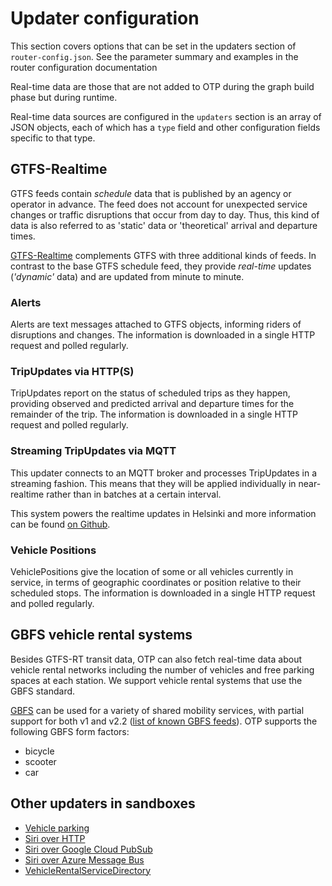 <!--
  NOTE! Part of this document is generated. Make sure you edit the template, not the generated doc.

   - Template directory is:  /doc/templates
   - Generated directory is: /docs/user 
-->


# Updater configuration

This section covers options that can be set in the updaters section of `router-config.json`. 
See the parameter summary and examples in the router configuration documentation

Real-time data are those that are not added to OTP during the graph build phase but during runtime.

Real-time data sources are configured in the `updaters` section is an array of JSON objects, each
of which has a `type` field and other configuration fields specific to that type. 

## GTFS-Realtime

GTFS feeds contain *schedule* data that is published by an agency or operator in advance. The
feed does not account for unexpected service changes or traffic disruptions that occur from day to
day. Thus, this kind of data is also referred to as 'static' data or 'theoretical' arrival and
departure times.

[GTFS-Realtime](https://gtfs.org/realtime/) complements GTFS with three
additional kinds of feeds. In contrast to the base GTFS schedule feed, they provide *real-time*
updates (*'dynamic'* data) and are updated from minute to minute.


### Alerts

Alerts are text messages attached to GTFS objects, informing riders of disruptions and changes. 
The information is downloaded in a single HTTP request and polled regularly.

<!-- INSERT: real-time-alerts -->


### TripUpdates via HTTP(S)

TripUpdates report on the status of scheduled trips as they happen, providing observed and 
predicted arrival and departure times for the remainder of the trip.
The information is downloaded in a single HTTP request and polled regularly.

<!-- INSERT: stop-time-updater -->

### Streaming TripUpdates via MQTT

This updater connects to an MQTT broker and processes TripUpdates in a streaming fashion. This means
that they will be applied individually in near-realtime rather than in batches at a certain interval.

This system powers the realtime updates in Helsinki and more information can be found 
[on Github](https://github.com/HSLdevcom/transitdata).

<!-- INSERT: mqtt-gtfs-rt-updater -->

### Vehicle Positions

VehiclePositions give the location of some or all vehicles currently in service, in terms of 
geographic coordinates or position relative to their scheduled stops.
The information is downloaded in a single HTTP request and polled regularly.

<!-- INSERT: vehicle-positions -->


## GBFS vehicle rental systems

Besides GTFS-RT transit data, OTP can also fetch real-time data about vehicle rental networks
including the number of vehicles and free parking spaces at each station. We support vehicle rental
systems that use the GBFS standard.

[GBFS](https://github.com/NABSA/gbfs) can be used for a variety of shared mobility services, with
partial support for both v1 and v2.2 ([list of known GBFS feeds](https://github.com/NABSA/gbfs/blob/master/systems.csv)). OTP supports the following
GBFS form factors:

- bicycle
- scooter
- car

<!-- INSERT: vehicle-rental -->

## Other updaters in sandboxes

- [Vehicle parking](sandbox/VehicleParking.md)
- [Siri over HTTP](sandbox/siri/SiriUpdater.md)
- [Siri over Google Cloud PubSub](sandbox/siri/SiriGooglePubSubUpdater.md)
- [Siri over Azure Message Bus](sandbox/siri/SiriAzureUpdater.md)
- [VehicleRentalServiceDirectory](sandbox/VehicleRentalServiceDirectory.md)

